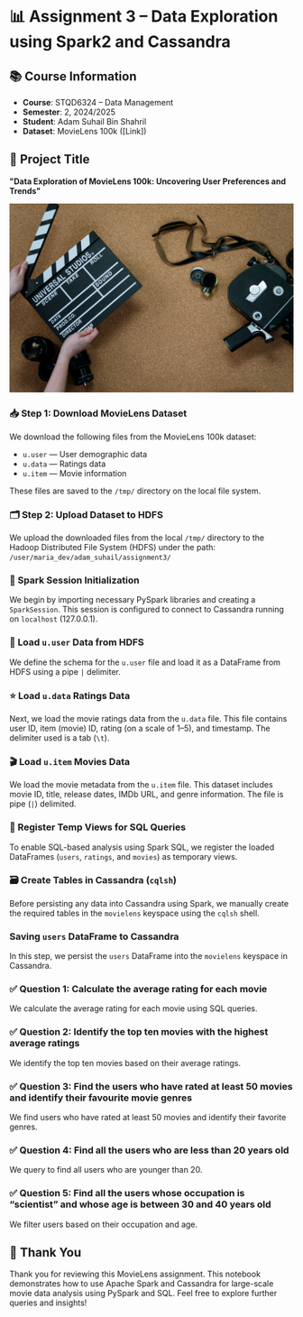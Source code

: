# 📊 Assignment 3 – Data Exploration using Spark2 and Cassandra

## 📚 Course Information
- **Course**: STQD6324 – Data Management
- **Semester**: 2, 2024/2025
- **Student**: Adam Suhail Bin Shahril
- **Dataset**: MovieLens 100k ([Link])

## 📝 Project Title
**"Data Exploration of MovieLens 100k: Uncovering User Preferences and Trends"**

![movies](Images/movies.jpg)

### 📥 Step 1: Download MovieLens Dataset
We download the following files from the MovieLens 100k dataset:
- `u.user` — User demographic data
- `u.data` — Ratings data
- `u.item` — Movie information

These files are saved to the `/tmp/` directory on the local file system.

### 🗂️ Step 2: Upload Dataset to HDFS
We upload the downloaded files from the local `/tmp/` directory to the Hadoop Distributed File System (HDFS) under the path: 
`/user/maria_dev/adam_suhail/assignment3/`

### 🔧 Spark Session Initialization
We begin by importing necessary PySpark libraries and creating a `SparkSession`. This session is configured to connect to Cassandra running on `localhost` (127.0.0.1).

### 👥 Load `u.user` Data from HDFS
We define the schema for the `u.user` file and load it as a DataFrame from HDFS using a pipe `|` delimiter.

### ⭐ Load `u.data` Ratings Data
Next, we load the movie ratings data from the `u.data` file. This file contains user ID, item (movie) ID, rating (on a scale of 1–5), and timestamp. The delimiter used is a tab (`\t`).

### 🎬 Load `u.item` Movies Data
We load the movie metadata from the `u.item` file. This dataset includes movie ID, title, release dates, IMDb URL, and genre information. The file is pipe (`|`) delimited.

### 🧠 Register Temp Views for SQL Queries
To enable SQL-based analysis using Spark SQL, we register the loaded DataFrames (`users`, `ratings`, and `movies`) as temporary views.

### 🗃️ Create Tables in Cassandra (`cqlsh`)
Before persisting any data into Cassandra using Spark, we manually create the required tables in the `movielens` keyspace using the `cqlsh` shell.

### Saving `users` DataFrame to Cassandra
In this step, we persist the `users` DataFrame into the `movielens` keyspace in Cassandra.

### ✅ Question 1: Calculate the average rating for each movie
We calculate the average rating for each movie using SQL queries.

### ✅ Question 2: Identify the top ten movies with the highest average ratings
We identify the top ten movies based on their average ratings.

### ✅ Question 3: Find the users who have rated at least 50 movies and identify their favourite movie genres
We find users who have rated at least 50 movies and identify their favorite genres.

### ✅ Question 4: Find all the users who are less than 20 years old
We query to find all users who are younger than 20.

### ✅ Question 5: Find all the users whose occupation is “scientist” and whose age is between 30 and 40 years old
We filter users based on their occupation and age.

## 🙏 Thank You
Thank you for reviewing this MovieLens assignment. This notebook demonstrates how to use Apache Spark and Cassandra for large-scale movie data analysis using PySpark and SQL. Feel free to explore further queries and insights!

